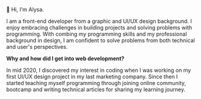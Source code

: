 <section>

<div class="text-primary fw-bold mb-3">👋 Hi, I'm Alysa.</div>

I am a front-end developer from a graphic and UI/UX design background. I enjoy embracing challenges in building projects and solving problems with programming. With combing my programming skills and my professional background in design, I am confident to solve problems from both technical and user's perspectives.

**Why and how did I get into web development?**

In mid 2020, I discovered my interest in coding when I was working on my first UI/UX design project in my last marketing company. Since then I started teaching myself programming through joining online community, bootcamp and writing technical articles for sharing my learning journey.

</section>
